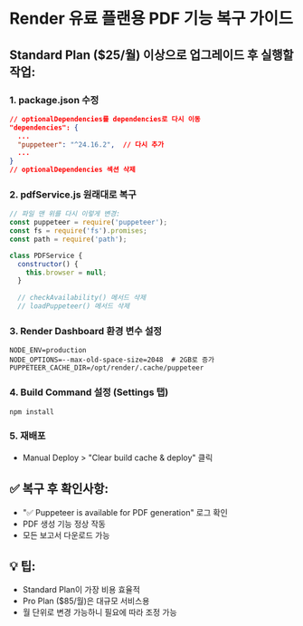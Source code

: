 # Render 유료 플랜용 PDF 기능 복구 가이드

## Standard Plan ($25/월) 이상으로 업그레이드 후 실행할 작업:

### 1. package.json 수정
```json
// optionalDependencies를 dependencies로 다시 이동
"dependencies": {
  ...
  "puppeteer": "^24.16.2",  // 다시 추가
  ...
}
// optionalDependencies 섹션 삭제
```

### 2. pdfService.js 원래대로 복구
```javascript
// 파일 맨 위를 다시 이렇게 변경:
const puppeteer = require('puppeteer');
const fs = require('fs').promises;
const path = require('path');

class PDFService {
  constructor() {
    this.browser = null;
  }
  
  // checkAvailability() 메서드 삭제
  // loadPuppeteer() 메서드 삭제
```

### 3. Render Dashboard 환경 변수 설정
```
NODE_ENV=production
NODE_OPTIONS=--max-old-space-size=2048  # 2GB로 증가
PUPPETEER_CACHE_DIR=/opt/render/.cache/puppeteer
```

### 4. Build Command 설정 (Settings 탭)
```
npm install
```

### 5. 재배포
- Manual Deploy > "Clear build cache & deploy" 클릭

## ✅ 복구 후 확인사항:
- "✅ Puppeteer is available for PDF generation" 로그 확인
- PDF 생성 기능 정상 작동
- 모든 보고서 다운로드 가능

## 💡 팁:
- Standard Plan이 가장 비용 효율적
- Pro Plan ($85/월)은 대규모 서비스용
- 월 단위로 변경 가능하니 필요에 따라 조정 가능